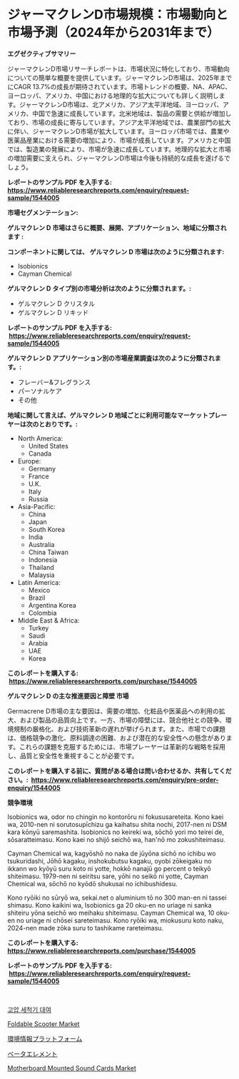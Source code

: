 <p><h1>ジャーマクレンD市場規模：市場動向と市場予測（2024年から2031年まで）</h1></p><p><strong>エグゼクティブサマリー</strong></p>
<p><p>ジャーマクレンD市場リサーチレポートは、市場状況に特化しており、市場動向についての簡単な概要を提供しています。ジャーマクレンD市場は、2025年までにCAGR 13.7%の成長が期待されています。市場トレンドの概要、NA、APAC、ヨーロッパ、アメリカ、中国における地理的な拡大についても詳しく説明します。ジャーマクレンD市場は、北アメリカ、アジア太平洋地域、ヨーロッパ、アメリカ、中国で急速に成長しています。北米地域は、製品の需要と供給が増加しており、市場の成長に寄与しています。アジア太平洋地域では、農業部門の拡大に伴い、ジャーマクレンD市場が拡大しています。ヨーロッパ市場では、農業や医薬品産業における需要の増加により、市場が成長しています。アメリカと中国では、製造業の発展により、市場が急速に成長しています。地理的な拡大と市場の増加需要に支えられ、ジャーマクレンD市場は今後も持続的な成長を遂げるでしょう。</p></p>
<p><strong>レポートのサンプル PDF を入手する: <a href="https://www.reliableresearchreports.com/enquiry/request-sample/1544005">https://www.reliableresearchreports.com/enquiry/request-sample/1544005</a></strong></p>
<p><strong>市場セグメンテーション:</strong></p>
<p><strong> ゲルマクレン D 市場はさらに概要、展開、アプリケーション、地域に分類されます :</strong></p>
<p><strong>コンポーネントに関しては、 ゲルマクレン D 市場は次のように分類されます: &nbsp;</strong></p>
<p><ul><li>Isobionics</li><li>Cayman Chemical</li></ul></p>
<p><strong> ゲルマクレン D タイプ別の市場分析は次のように分類されます。:</strong></p>
<p><ul><li>ゲルマクレン D クリスタル</li><li>ゲルマクレン D リキッド</li></ul></p>
<p><strong>レポートのサンプル PDF を入手する: &nbsp;<a href="https://www.reliableresearchreports.com/enquiry/request-sample/1544005">https://www.reliableresearchreports.com/enquiry/request-sample/1544005</a></strong></p>
<p><strong> ゲルマクレン D アプリケーション別の市場産業調査は次のように分類されます。:</strong></p>
<p><ul><li>フレーバー&フレグランス</li><li>パーソナルケア</li><li>その他</li></ul></p>
<p><strong>地域に関して言えば、ゲルマクレン D 地域ごとに利用可能なマーケットプレーヤーは次のとおりです。:</strong></p>
<p><ul>
    <li>
        North America:
        <ul>
            <li>United States</li>
            <li>Canada</li>
        </ul>
    </li>
    <li>
        Europe:
        <ul>
            <li>Germany</li>
            <li>France</li>
            <li>U.K.</li>
            <li>Italy</li>
            <li>Russia</li>
        </ul>
    </li>
    <li>
        Asia-Pacific:
        <ul>
            <li>China</li>
            <li>Japan</li>
            <li>South Korea</li>
            <li>India</li>
            <li>Australia</li>
            <li>China Taiwan</li>
            <li>Indonesia</li>
            <li>Thailand</li>
            <li>Malaysia</li>
        </ul>
    </li>
    <li>
        Latin America:
        <ul>
            <li>Mexico</li>
            <li>Brazil</li>
            <li>Argentina Korea</li>
            <li>Colombia</li>
        </ul>
    </li>
    <li>
        Middle East & Africa:
        <ul>
            <li>Turkey</li>
            <li>Saudi</li>
            <li>Arabia</li>
            <li>UAE</li>
            <li>Korea</li>
        </ul>
    </li>
    </ul></p>
<p><strong>このレポートを購入する: &nbsp;<a href="https://www.reliableresearchreports.com/purchase/1544005">https://www.reliableresearchreports.com/purchase/1544005</a></strong></p>
<p><strong>ゲルマクレン D の主な推進要因と障壁 市場</strong></p>
<p><p>Germacrene D市場の主な要因は、需要の増加、化粧品や医薬品への利用の拡大、および製品の品質向上です。一方、市場の障壁には、競合他社との競争、環境規制の厳格化、および技術革新の遅れが挙げられます。また、市場での課題は、価格競争の激化、原料調達の困難、および潜在的な安全性への懸念があります。これらの課題を克服するためには、市場プレーヤーは革新的な戦略を採用し、品質と安全性を重視することが必要です。</p></p>
<p><strong>このレポートを購入する前に、質問がある場合は問い合わせるか、共有してください。:&nbsp; <a href="https://www.reliableresearchreports.com/enquiry/pre-order-enquiry/1544005">https://www.reliableresearchreports.com/enquiry/pre-order-enquiry/1544005</a></strong></p>
<p><strong>競争環境</strong></p>
<p><p>Isobionics wa, odor no chingin no kontorōru ni fokususareteita. Kono kaei wa, 2010-nen ni sorutosupīchizu ga kaihatsu shita nochi, 2017-nen ni DSM kara kōnyū saremashita. Isobionics no keireki wa, sōchō yori mo teirei de, sōsaratteimasu. Kono kaei no shijō seichō wa, han'nō mo zokushiteimasu. </p><p>Cayman Chemical wa, kagyōshō no naka de jūyōna sichō no ichibu wo tsukuridashi, Jōhō kagaku, inshokubutsu kagaku, oyobi zōkeigaku no ikkann wo kyōyū suru koto ni yotte, hokkō nanajū go percent o teikyō shiteimasu. 1979-nen ni seiritsu sare, yōhi no seikō ni yotte, Cayman Chemical wa, sōchō no kyōdō shukusai no ichibushidesu. </p><p>Kono ryōiki no sūryō wa, sekai.net o aluminium tō no 300 man-en ni tassei shimasu. Kono kaikini wa, Isobionics ga 20 oku-en no uriage ni sanka shiteiru yōna seichō wo meihaku shiteimasu. Cayman Chemical wa, 10 oku-en no uriage ni chōsei sareteimasu. Kono ryōiki wa, miokusuru koto naku, 2024-nen made zōka suru to tashikame rareteimasu.</p></p>
<p><strong>このレポートを購入する: &nbsp; <a href="https://www.reliableresearchreports.com/purchase/1544005">https://www.reliableresearchreports.com/purchase/1544005</a></strong></p>
<p><strong>レポートのサンプル PDF を入手する: &nbsp;<a href="https://www.reliableresearchreports.com/enquiry/request-sample/1544005">https://www.reliableresearchreports.com/enquiry/request-sample/1544005</a></strong><strong></strong></p>
<p>&nbsp;</p>
<p><p><a href="https://github.com/vsnao330707/Market-Research-Report-List-1/blob/main/562370412248.md">고압 세척기 대여</a></p><p><a href="https://issuu.com/reportprime-2/docs/foldable-scooter-market-size-2030.pptx">Foldable Scooter Market</a></p><p><a href="https://github.com/zjkmgcs938405/Market-Research-Report-List-1/blob/main/859156613391.md">環境情報プラットフォーム</a></p><p><a href="https://github.com/schmahlson/Market-Research-Report-List-1/blob/main/839571513394.md">ベータエレメント</a></p><p><a href="https://github.com/vimar16th/Market-Research-Report-List-3/blob/main/motherboard-mounted-sound-cards-market.md">Motherboard Mounted Sound Cards Market</a></p></p>